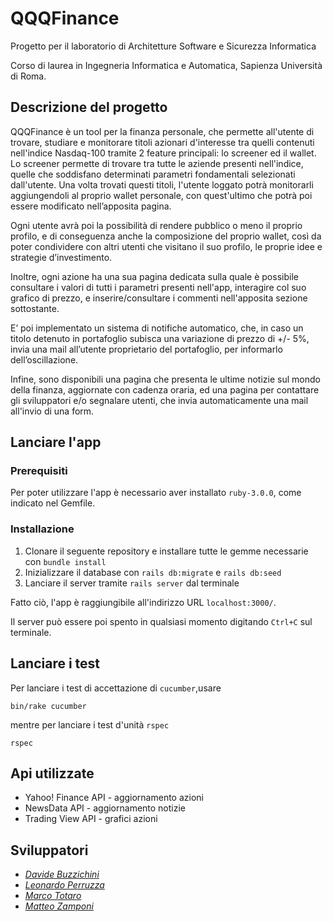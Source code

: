 # QQQFinance
Progetto per il laboratorio di Architetture Software e Sicurezza Informatica

Corso di laurea in Ingegneria Informatica e Automatica, Sapienza Università di Roma.
## Descrizione del progetto
QQQFinance è un tool per la finanza personale, che permette all'utente di trovare, studiare e monitorare titoli azionari d'interesse tra quelli contenuti nell'indice Nasdaq-100 tramite 2 feature principali: lo screener ed il wallet.
Lo screener permette di trovare tra tutte le aziende presenti nell'indice, quelle che soddisfano determinati parametri fondamentali selezionati dall'utente.
Una volta trovati questi titoli, l'utente loggato potrà monitorarli aggiungendoli al proprio wallet personale, con quest'ultimo che potrà poi essere modificato nell’apposita pagina.

Ogni utente avrà poi la possibilità di rendere pubblico o meno il proprio profilo, e di conseguenza anche la composizione del proprio wallet, così da poter condividere con altri utenti che visitano il suo profilo, le proprie idee e strategie d’investimento.

Inoltre, ogni azione ha una sua pagina dedicata sulla quale è possibile consultare i valori di tutti i parametri presenti nell'app, interagire col suo grafico di prezzo, e inserire/consultare i commenti nell'apposita sezione sottostante.

E’ poi implementato un sistema di notifiche automatico, che, in caso un titolo detenuto in portafoglio subisca una variazione di prezzo di +/- 5%, invia una mail all’utente proprietario del portafoglio, per informarlo dell’oscillazione.

Infine, sono disponibili una pagina che presenta le ultime notizie sul mondo della finanza, aggiornate con cadenza oraria, ed una pagina per contattare gli sviluppatori e/o segnalare utenti, che invia automaticamente una mail all'invio di una form.
## Lanciare l'app
### Prerequisiti
Per poter utilizzare l'app è necessario aver installato `ruby-3.0.0`, come indicato nel Gemfile.
### Installazione
1. Clonare il seguente repository e installare tutte le gemme necessarie con `bundle install`
2. Inizializzare il database con `rails db:migrate` e `rails db:seed`
3. Lanciare il server tramite `rails server` dal terminale

Fatto ciò, l'app è raggiungibile all'indirizzo URL `localhost:3000/`.

Il server può essere poi spento in qualsiasi momento digitando `Ctrl+C` sul terminale.
## Lanciare i test
Per lanciare i test di accettazione di `cucumber`,usare
```
bin/rake cucumber
```
mentre per lanciare i test d'unità `rspec`
```
rspec
```
## Api utilizzate
* Yahoo! Finance API - aggiornamento azioni
* NewsData API - aggiornamento notizie
* Trading View API - grafici azioni
## Sviluppatori
* [*Davide Buzzichini*](https://github.com/DBuzz20)
* [*Leonardo Perruzza*](https://github.com/PerruzzaLeonardo)
* [*Marco Totaro*](https://github.com/totaro00)
* [*Matteo Zamponi*](https://github.com/matzamp)
